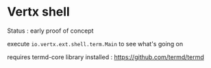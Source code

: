 # Vertx shell

Status : early proof of concept

execute `io.vertx.ext.shell.term.Main` to see what's going on

requires termd-core library installed : https://github.com/termd/termd
